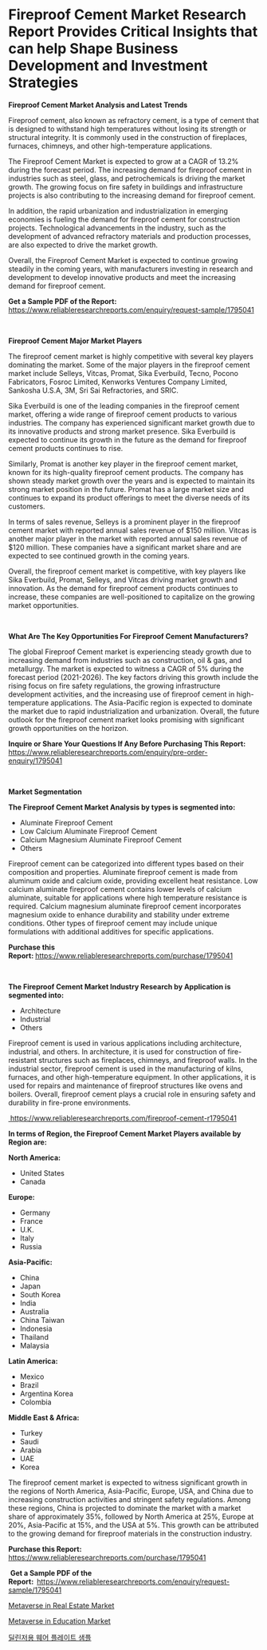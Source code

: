 <p><h1>Fireproof Cement Market Research Report Provides Critical Insights that can help Shape Business Development and Investment Strategies</h1></p><p><strong>Fireproof Cement Market Analysis and Latest Trends</strong></p>
<p><p>Fireproof cement, also known as refractory cement, is a type of cement that is designed to withstand high temperatures without losing its strength or structural integrity. It is commonly used in the construction of fireplaces, furnaces, chimneys, and other high-temperature applications.</p><p>The Fireproof Cement Market is expected to grow at a CAGR of 13.2% during the forecast period. The increasing demand for fireproof cement in industries such as steel, glass, and petrochemicals is driving the market growth. The growing focus on fire safety in buildings and infrastructure projects is also contributing to the increasing demand for fireproof cement.</p><p>In addition, the rapid urbanization and industrialization in emerging economies is fueling the demand for fireproof cement for construction projects. Technological advancements in the industry, such as the development of advanced refractory materials and production processes, are also expected to drive the market growth.</p><p>Overall, the Fireproof Cement Market is expected to continue growing steadily in the coming years, with manufacturers investing in research and development to develop innovative products and meet the increasing demand for fireproof cement.</p></p>
<p><strong>Get a Sample PDF of the Report:&nbsp;</strong> <a href="https://www.reliableresearchreports.com/enquiry/request-sample/1795041">https://www.reliableresearchreports.com/enquiry/request-sample/1795041</a></p>
<p>&nbsp;</p>
<p><strong>Fireproof Cement Major Market Players</strong></p>
<p><p>The fireproof cement market is highly competitive with several key players dominating the market. Some of the major players in the fireproof cement market include Selleys, Vitcas, Promat, Sika Everbuild, Tecno, Pocono Fabricators, Fosroc Limited, Kenworks Ventures Company Limited, Sankosha U.S.A, 3M, Sri Sai Refractories, and SRIC. </p><p>Sika Everbuild is one of the leading companies in the fireproof cement market, offering a wide range of fireproof cement products to various industries. The company has experienced significant market growth due to its innovative products and strong market presence. Sika Everbuild is expected to continue its growth in the future as the demand for fireproof cement products continues to rise.</p><p>Similarly, Promat is another key player in the fireproof cement market, known for its high-quality fireproof cement products. The company has shown steady market growth over the years and is expected to maintain its strong market position in the future. Promat has a large market size and continues to expand its product offerings to meet the diverse needs of its customers.</p><p>In terms of sales revenue, Selleys is a prominent player in the fireproof cement market with reported annual sales revenue of $150 million. Vitcas is another major player in the market with reported annual sales revenue of $120 million. These companies have a significant market share and are expected to see continued growth in the coming years.</p><p>Overall, the fireproof cement market is competitive, with key players like Sika Everbuild, Promat, Selleys, and Vitcas driving market growth and innovation. As the demand for fireproof cement products continues to increase, these companies are well-positioned to capitalize on the growing market opportunities.</p></p>
<p>&nbsp;</p>
<p><strong>What Are The Key Opportunities For Fireproof Cement Manufacturers?</strong></p>
<p><p>The global Fireproof Cement market is experiencing steady growth due to increasing demand from industries such as construction, oil & gas, and metallurgy. The market is expected to witness a CAGR of 5% during the forecast period (2021-2026). The key factors driving this growth include the rising focus on fire safety regulations, the growing infrastructure development activities, and the increasing use of fireproof cement in high-temperature applications. The Asia-Pacific region is expected to dominate the market due to rapid industrialization and urbanization. Overall, the future outlook for the fireproof cement market looks promising with significant growth opportunities on the horizon.</p></p>
<p><strong>Inquire or Share Your Questions If Any Before Purchasing This Report:</strong> <a href="https://www.reliableresearchreports.com/enquiry/pre-order-enquiry/1795041">https://www.reliableresearchreports.com/enquiry/pre-order-enquiry/1795041</a></p>
<p>&nbsp;</p>
<p><strong>Market Segmentation</strong></p>
<p><strong>The Fireproof Cement Market Analysis by types is segmented into:</strong></p>
<p><ul><li>Aluminate Fireproof Cement</li><li>Low Calcium Aluminate Fireproof Cement</li><li>Calcium Magnesium Aluminate Fireproof Cement</li><li>Others</li></ul></p>
<p><p>Fireproof cement can be categorized into different types based on their composition and properties. Aluminate fireproof cement is made from aluminum oxide and calcium oxide, providing excellent heat resistance. Low calcium aluminate fireproof cement contains lower levels of calcium aluminate, suitable for applications where high temperature resistance is required. Calcium magnesium aluminate fireproof cement incorporates magnesium oxide to enhance durability and stability under extreme conditions. Other types of fireproof cement may include unique formulations with additional additives for specific applications.</p></p>
<p><strong>Purchase this Report:&nbsp;</strong><a href="https://www.reliableresearchreports.com/purchase/1795041">https://www.reliableresearchreports.com/purchase/1795041</a></p>
<p>&nbsp;</p>
<p><strong>The Fireproof Cement Market Industry Research by Application is segmented into:</strong></p>
<p><ul><li>Architecture</li><li>Industrial</li><li>Others</li></ul></p>
<p><p>Fireproof cement is used in various applications including architecture, industrial, and others. In architecture, it is used for construction of fire-resistant structures such as fireplaces, chimneys, and fireproof walls. In the industrial sector, fireproof cement is used in the manufacturing of kilns, furnaces, and other high-temperature equipment. In other applications, it is used for repairs and maintenance of fireproof structures like ovens and boilers. Overall, fireproof cement plays a crucial role in ensuring safety and durability in fire-prone environments.</p></p>
<p><a href="https://www.reliableresearchreports.com/fireproof-cement-r1795041">&nbsp;https://www.reliableresearchreports.com/fireproof-cement-r1795041</a></p>
<p><strong>In terms of Region, the Fireproof Cement Market Players available by Region are:</strong></p>
<p>
    <p> <strong> North America: </strong>
        <ul>
            <li>United States</li>
            <li>Canada</li>
        </ul>
        </p> 
    <p> <strong> Europe: </strong>
        <ul>
            <li>Germany</li>
            <li>France</li>
            <li>U.K.</li>
            <li>Italy</li>
            <li>Russia</li>
        </ul>
        </p> 
    <p> <strong> Asia-Pacific: </strong>
        <ul>
            <li>China</li>
            <li>Japan</li>
            <li>South Korea</li>
            <li>India</li>
            <li>Australia</li>
            <li>China Taiwan</li>
            <li>Indonesia</li>
            <li>Thailand</li>
            <li>Malaysia</li>
        </ul>
        </p> 
    <p> <strong> Latin America: </strong>
        <ul>
            <li>Mexico</li>
            <li>Brazil</li>
            <li>Argentina Korea</li>
            <li>Colombia</li>
        </ul>
        </p> 
    <p> <strong> Middle East & Africa: </strong>
        <ul>
            <li>Turkey</li>
            <li>Saudi</li>
            <li>Arabia</li>
            <li>UAE</li>
            <li>Korea</li>
        </ul>
    </p>
    </p>
<p><p>The fireproof cement market is expected to witness significant growth in the regions of North America, Asia-Pacific, Europe, USA, and China due to increasing construction activities and stringent safety regulations. Among these regions, China is projected to dominate the market with a market share of approximately 35%, followed by North America at 25%, Europe at 20%, Asia-Pacific at 15%, and the USA at 5%. This growth can be attributed to the growing demand for fireproof materials in the construction industry.</p></p>
<p><strong>Purchase this Report: </strong><a href="https://www.reliableresearchreports.com/purchase/1795041">https://www.reliableresearchreports.com/purchase/1795041</a></p>
<p>&nbsp;<strong>Get a Sample PDF of the Report:&nbsp;&nbsp;</strong><a href="https://www.reliableresearchreports.com/enquiry/request-sample/1795041">https://www.reliableresearchreports.com/enquiry/request-sample/1795041</a></p>
<p><strong></strong></p>
<p><p><a href="https://github.com/goodweq44/Market-Research-Report-List-1/blob/main/metaverse-in-real-estate-market.md">Metaverse in Real Estate Market</a></p><p><a href="https://github.com/MaraKoelpin2023/Market-Research-Report-List-1/blob/main/metaverse-in-education-market.md">Metaverse in Education Market</a></p><p><a href="https://github.com/emakpiahsopiah/Market-Research-Report-List-1/blob/main/4233406129909.md">딜린저용 웨어 플레이트 샘플</a></p></p>